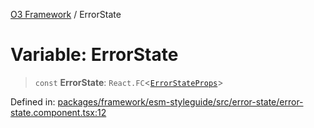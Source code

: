 [O3 Framework](../API.md) / ErrorState

# Variable: ErrorState

> `const` **ErrorState**: `React.FC`\<[`ErrorStateProps`](../interfaces/ErrorStateProps.md)\>

Defined in: [packages/framework/esm-styleguide/src/error-state/error-state.component.tsx:12](https://github.com/its-kios09/openmrs-esm-core/blob/main/packages/framework/esm-styleguide/src/error-state/error-state.component.tsx#L12)
